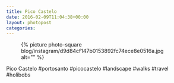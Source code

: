 ```yaml
---
title: Pico Castelo
date: 2016-02-09T11:04:38+00:00
layout: photopost
categories:
---
```


<figure class="photo photo--square">
  {% picture photo-square blog/instagram/d9d84cf147b0153892fc74ece8e0516a.jpg alt="" %}
</figure>

Pico Castelo
#portosanto #picocastelo #landscape #walks #travel #holibobs

